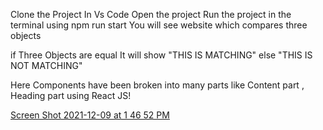 Clone the Project 
In Vs Code Open the project 
Run the project in the terminal using  npm run start
You will see website which compares three objects 


if Three Objects are equal It will show "THIS IS MATCHING"
else                                    "THIS IS NOT MATCHING"

Here Components have been broken into many parts like Content part , Heading part using React JS!





[Screen Shot 2021-12-09 at 1 46 52 PM](https://user-images.githubusercontent.com/82901646/145359340-136a22c6-a3d3-4cb1-86d3-a14d80b60de2.png)
